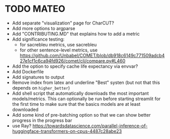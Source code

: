 # TODO MATEO

- Add separate "visualization" page for CharCUT?
- Add more options to argparse
- Add "CONTRIBUTING.MD" that explains how to add a metric
- Add significance testing:
  - for sacrebleu metrics, use sacrebleu
  - for other sentence-level metrics, use https://github.com/Unbabel/COMET/blob/db918c6149c771509adcb427e1cf1c6ca94fd926/comet/cli/compare.py#L460
- Add the option to specify cache life expectancy via envvar?
- Add Dockerfile
- Add signatures to output
- Remove index from latex and underline "Best" systen (but not that this depends on `higher_better`)
- Add shell script that automatically downloads the most important models/metrics. This can optionally be run before starting
streamlit for the first time to make sure that the basics models are at least downloaded
- Add some kind of pre-batching option so that we can show better progress in the progress bar
- use Ray? https://towardsdatascience.com/parallel-inference-of-huggingface-transformers-on-cpus-4487c28abe23
